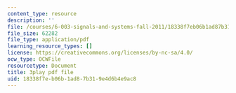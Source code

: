 ```yaml
---
content_type: resource
description: ''
file: /courses/6-003-signals-and-systems-fall-2011/18338f7eb06b1ad87b319e4d6b4e9ac8_fKaZeD70p8I.pdf
file_size: 62282
file_type: application/pdf
learning_resource_types: []
license: https://creativecommons.org/licenses/by-nc-sa/4.0/
ocw_type: OCWFile
resourcetype: Document
title: 3play pdf file
uid: 18338f7e-b06b-1ad8-7b31-9e4d6b4e9ac8
---
```

